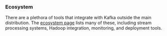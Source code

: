 ### Ecosystem

There are a plethora of tools that integrate with Kafka outside the main
distribution. The [ecosystem
page](https://cwiki.apache.org/confluence/display/KAFKA/Ecosystem) lists
many of these, including stream processing systems, Hadoop integration,
monitoring, and deployment tools.
